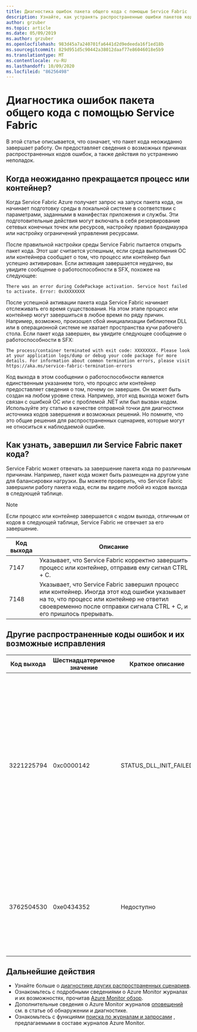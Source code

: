 ```yaml
---
title: Диагностика ошибок пакета общего кода с помощью Service Fabric
description: Узнайте, как устранять распространенные ошибки пакетов кода с помощью Azure Service Fabric
author: grzuber
ms.topic: article
ms.date: 05/09/2019
ms.author: grzuber
ms.openlocfilehash: 983d45a7a240701fa6441d2d9edeeda16f1ed18b
ms.sourcegitcommit: 829d951d5c90442a38012daaf77e86046018e5b9
ms.translationtype: MT
ms.contentlocale: ru-RU
ms.lasthandoff: 10/09/2020
ms.locfileid: "86256498"
---
```

# <a name="diagnose-common-code-package-errors-by-using-service-fabric"></a>Диагностика ошибок пакета общего кода с помощью Service Fabric

В этой статье описывается, что означает, что пакет кода неожиданно завершает работу. Он предоставляет сведения о возможных причинах распространенных кодов ошибок, а также действия по устранению неполадок.

## <a name="when-does-a-process-or-container-terminate-unexpectedly"></a>Когда неожиданно прекращается процесс или контейнер?

Когда Service Fabric Azure получает запрос на запуск пакета кода, он начинает подготовку среды в локальной системе в соответствии с параметрами, заданными в манифестах приложения и службы. Эти подготовительные действия могут включать в себя резервирование сетевых конечных точек или ресурсов, настройку правил брандмауэра или настройку ограничений управления ресурсами. 

После правильной настройки среды Service Fabric пытается открыть пакет кода. Этот шаг считается успешным, если среда выполнения ОС или контейнера сообщает о том, что процесс или контейнер был успешно активирован. Если активация завершается неудачно, вы увидите сообщение о работоспособности в SFX, похожее на следующее:

```
There was an error during CodePackage activation. Service host failed to activate. Error: 0xXXXXXXXX
```

После успешной активации пакета кода Service Fabric начинает отслеживать его время существования. На этом этапе процесс или контейнер могут завершиться в любое время по ряду причин. Например, возможно, произошел сбой инициализации библиотеки DLL или в операционной системе не хватает пространства кучи рабочего стола. Если пакет кода завершен, вы увидите следующее сообщение о работоспособности в SFX:

```
The process/container terminated with exit code: XXXXXXXX. Please look at your application logs/dump or debug your code package for more details. For information about common termination errors, please visit https://aka.ms/service-fabric-termination-errors
```

Код выхода в этом сообщении о работоспособности является единственным указанием того, что процесс или контейнер предоставляет сведения о том, почему он завершен. Он может быть создан на любом уровне стека. Например, этот код выхода может быть связан с ошибкой ОС или с проблемой .NET или был вызван кодом. Используйте эту статью в качестве отправной точки для диагностики источника кодов завершения и возможных решений. Но помните, что это общие решения для распространенных сценариев, которые могут не относиться к наблюдаемой ошибке.

## <a name="how-can-i-tell-if-service-fabric-terminated-my-code-package"></a>Как узнать, завершил ли Service Fabric пакет кода?

Service Fabric может отвечать за завершение пакета кода по различным причинам. Например, пакет кода может быть размещен на другом узле для балансировки нагрузки. Вы можете проверить, что Service Fabric завершили работу пакета кода, если вы видите любой из кодов выхода в следующей таблице.

>[!NOTE]
> Если процесс или контейнер завершается с кодом выхода, отличным от кодов в следующей таблице, Service Fabric не отвечает за его завершение.

Код выхода | Описание
--------- | -----------
7147 | Указывает, что Service Fabric корректно завершить процесс или контейнер, отправив ему сигнал CTRL + C.
7148 | Указывает, что Service Fabric завершил процесс или контейнер. Иногда этот код ошибки указывает на то, что процесс или контейнер не ответил своевременно после отправки сигнала CTRL + C, и его пришлось прерывать.


## <a name="other-common-error-codes-and-their-potential-fixes"></a>Другие распространенные коды ошибок и их возможные исправления

Код выхода | Шестнадцатеричное значение | Краткое описание | Первопричина | Возможное исправление
--------- | --------- | ----------------- | ---------- | -------------
3221225794 | 0xc0000142 | STATUS_DLL_INIT_FAILED | Эта ошибка иногда означает, что на компьютере исчерпана куча рабочего стола. Эта причина особенно высока, если у вас есть множество процессов, принадлежащих приложению, работающему на узле. | Если программа не была создана для реагирования на сигналы CTRL + C, можно включить параметр **енаблеактиватеновиндов** в манифесте кластера. Включение этого параметра означает, что пакет кода будет выполняться без окна графического пользовательского интерфейса и не будет принимать сигналы CTRL + C. Это действие также сокращает объем кучи рабочего стола, занимаемый каждым процессом. Если пакет кода должен получить сигналы CTRL + C, можно увеличить размер кучи рабочего стола вашего узла.
3762504530 | 0xe0434352 | Недоступно | Это значение представляет код ошибки для необработанного исключения из управляемого кода (то есть .NET). | Этот код выхода указывает, что приложение вызвало исключение, которое остается необработанным и завершило процесс. В качестве первого шага при определении того, что активировало эту ошибку, отлаживать журналы и файлы дампа приложения.

## <a name="next-steps"></a>Дальнейшие действия

* Узнайте больше о [диагностике других распространенных сценариев](service-fabric-diagnostics-common-scenarios.md).
* Ознакомьтесь с подробными сведениями о Azure Monitor журналах и их возможностях, прочитав [Azure Monitor обзор](../azure-monitor/overview.md).
* Дополнительные сведения о Azure Monitor журналов [оповещений](../azure-monitor/platform/alerts-overview.md) см. в статье об обнаружении и диагностике.
* Ознакомьтесь с функциями [поиска по журналам и запросами](../azure-monitor/log-query/log-query-overview.md) , предлагаемыми в составе журналов Azure Monitor.
